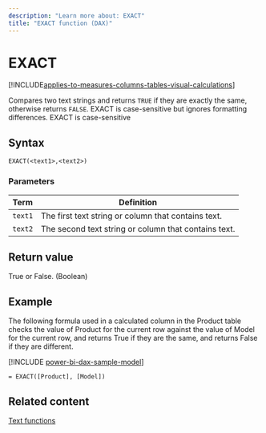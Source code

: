 ```yaml
---
description: "Learn more about: EXACT"
title: "EXACT function (DAX)"
---
```

# EXACT

[!INCLUDE[applies-to-measures-columns-tables-visual-calculations](includes/applies-to-measures-columns-tables-visual-calculations.md)]

Compares two text strings and returns `TRUE` if they are exactly the same, otherwise returns `FALSE`. EXACT is case-sensitive but ignores formatting differences. EXACT is case-sensitive
  
## Syntax  
  
```dax
EXACT(<text1>,<text2>)  
```
  
### Parameters  
  
|Term|Definition|  
|--------|--------------|  
|`text1`|The first text string or column that contains text.|  
|`text2`|The second text string or column that contains text.|  
  
## Return value

True or False. (Boolean)  
  
## Example

The following formula used in a calculated column in the Product table checks the value of Product for the current row against the value of Model for the current row, and returns True if they are the same, and returns False if they are different.  

[!INCLUDE [power-bi-dax-sample-model](includes/power-bi-dax-sample-model.md)]

```dax
= EXACT([Product], [Model])  
```
  
## Related content

[Text functions](text-functions-dax.md)  
